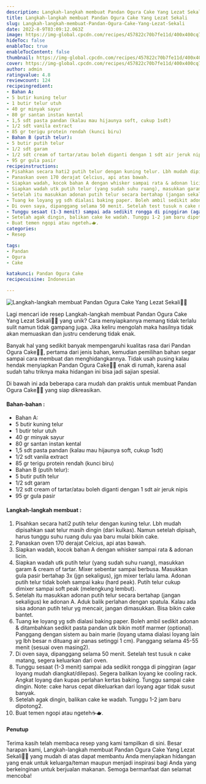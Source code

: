 ```yaml
---
description: Langkah-langkah membuat Pandan Ogura Cake Yang Lezat Sekali"
title: Langkah-langkah membuat Pandan Ogura Cake Yang Lezat Sekali
slug: Langkah-langkah-membuat-Pandan-Ogura-Cake-Yang-Lezat-Sekali
date: 2022-8-9T03:09:12.063Z
image: https://img-global.cpcdn.com/recipes/457822c70b7fe11d/400x400cq70/photo.jpg
hideToc: false
enableToc: true
enableTocContent: false
thumbnail: https://img-global.cpcdn.com/recipes/457822c70b7fe11d/400x400cq70/photo.jpg
cover: https://img-global.cpcdn.com/recipes/457822c70b7fe11d/400x400cq70/photo.jpg
author: admin
ratingvalue: 4.8
reviewcount: 124
recipeingredient:
- Bahan A:
- 5 butir kuning telur
- 1 butir telur utuh
- 40 gr minyak sayur
- 80 gr santan instan kental
- 1,5 sdt pasta pandan (kalau mau hijaunya soft, cukup 1sdt)
- 1/2 sdt vanila extract
- 85 gr terigu protein rendah (kunci biru)
- Bahan B (putih telur):
- 5 butir putih telur
- 1/2 sdt garam
- 1/2 sdt cream of tartar/atau boleh diganti dengan 1 sdt air jeruk nipis
- 95 gr gula pasir
recipeinstructions:
- Pisahkan secara hati2 putih telur dengan kuning telur. Lbh mudah dipisahkan saat telur masih dingin (dari kulkas). Namun setelah dipisah, harus tunggu suhu ruang dulu yaa baru mulai bikin cake.
- Panaskan oven 170 derajat Celcius, api atas bawah.
- Siapkan wadah, kocok bahan A dengan whisker sampai rata & adonan licin.
- Siapkan wadah utk putih telur (yang sudah suhu ruang), masukkan garam & cream of tartar. Mixer sebentar sampai berbusa. Masukkan gula pasir bertahap 3x (jgn sekaligus), jgn mixer terlalu lama. Adonan putih telur tidak boleh sampai kaku (hard peak). Putih telur cukup dimixer sampai soft peak (melengkung lembut).
- Setelah itu masukkan adonan putih telur secara bertahap (jangan sekaligus) ke adonan A. Aduk balik perlahan dengan spatula. Kalau ada sisa adonan putih telur yg mencair, jangan dimasukkan. Bisa bikin cake bantet.
- Tuang ke loyang yg sdh dialasi baking paper. Boleh ambil sedikit adonan & ditambahkan sedikit pasta pandan utk bikin motif marmer (optional). Panggang dengan sistem au bain marie (loyang utama dialasi loyang lain yg lbh besar n dituang air panas setinggi 1 cm). Panggang selama 45-55 menit (sesuai oven masing2).
- Di oven saya, dipanggang selama 50 menit. Setelah test tusuk n cake matang, segera keluarkan dari oven.
- Tunggu sesaat (1-3 menit) sampai ada sedikit rongga di pinggiran (agar loyang mudah diangkat/dilepas). Segera balikan loyang ke cooling rack. Angkat loyang dan kupas perlahan kertas baking. Tunggu sampai cake dingin. Note: cake harus cepat dikeluarkan dari loyang agar tidak susut banyak.
- Setelah agak dingin, balikan cake ke wadah. Tunggu 1-2 jam baru dipotong2.
- Buat temen ngopi atau ngeteh☕️🫖.
categories:
- Resep

tags:
- Pandan
- Ogura
- Cake

katakunci: Pandan Ogura Cake
recipecuisine: Indonesian

---
```


![Langkah-langkah membuat Pandan Ogura Cake Yang Lezat Sekali👩‍🍳](https://img-global.cpcdn.com/recipes/457822c70b7fe11d/400x400cq70/photo.jpg)

Lagi mencari ide resep Langkah-langkah membuat Pandan Ogura Cake Yang Lezat Sekali👩‍🍳 yang unik? Cara menyiapkannya memang tidak terlalu sulit namun tidak gampang juga. Jika keliru mengolah maka hasilnya tidak akan memuaskan dan justru cenderung tidak enak.

Banyak hal yang sedikit banyak mempengaruhi kualitas rasa dari Pandan Ogura Cake👩‍🍳, pertama dari jenis bahan, kemudian pemilihan bahan segar sampai cara membuat dan menghidangkannya. Tidak usah pusing kalau hendak menyiapkan Pandan Ogura Cake👩‍🍳 enak di rumah, karena asal sudah tahu triknya maka hidangan ini bisa jadi sajian spesial.

Di bawah ini ada beberapa cara mudah dan praktis untuk membuat Pandan Ogura Cake👩‍🍳 yang siap dikreasikan.

<!--inarticleads1-->

#### Bahan-bahan :

- Bahan A:
- 5 butir kuning telur
- 1 butir telur utuh
- 40 gr minyak sayur
- 80 gr santan instan kental
- 1,5 sdt pasta pandan (kalau mau hijaunya soft, cukup 1sdt)
- 1/2 sdt vanila extract
- 85 gr terigu protein rendah (kunci biru)
- Bahan B (putih telur):
- 5 butir putih telur
- 1/2 sdt garam
- 1/2 sdt cream of tartar/atau boleh diganti dengan 1 sdt air jeruk nipis
- 95 gr gula pasir

<!--inarticleads2-->

#### Langkah-langkah membuat :

1. Pisahkan secara hati2 putih telur dengan kuning telur. Lbh mudah dipisahkan saat telur masih dingin (dari kulkas). Namun setelah dipisah, harus tunggu suhu ruang dulu yaa baru mulai bikin cake.
1. Panaskan oven 170 derajat Celcius, api atas bawah.
1. Siapkan wadah, kocok bahan A dengan whisker sampai rata & adonan licin.
1. Siapkan wadah utk putih telur (yang sudah suhu ruang), masukkan garam & cream of tartar. Mixer sebentar sampai berbusa. Masukkan gula pasir bertahap 3x (jgn sekaligus), jgn mixer terlalu lama. Adonan putih telur tidak boleh sampai kaku (hard peak). Putih telur cukup dimixer sampai soft peak (melengkung lembut).
1. Setelah itu masukkan adonan putih telur secara bertahap (jangan sekaligus) ke adonan A. Aduk balik perlahan dengan spatula. Kalau ada sisa adonan putih telur yg mencair, jangan dimasukkan. Bisa bikin cake bantet.
1. Tuang ke loyang yg sdh dialasi baking paper. Boleh ambil sedikit adonan & ditambahkan sedikit pasta pandan utk bikin motif marmer (optional). Panggang dengan sistem au bain marie (loyang utama dialasi loyang lain yg lbh besar n dituang air panas setinggi 1 cm). Panggang selama 45-55 menit (sesuai oven masing2).
1. Di oven saya, dipanggang selama 50 menit. Setelah test tusuk n cake matang, segera keluarkan dari oven.
1. Tunggu sesaat (1-3 menit) sampai ada sedikit rongga di pinggiran (agar loyang mudah diangkat/dilepas). Segera balikan loyang ke cooling rack. Angkat loyang dan kupas perlahan kertas baking. Tunggu sampai cake dingin. Note: cake harus cepat dikeluarkan dari loyang agar tidak susut banyak.
1. Setelah agak dingin, balikan cake ke wadah. Tunggu 1-2 jam baru dipotong2.
1. Buat temen ngopi atau ngeteh☕️🫖.

#### Penutup

Terima kasih telah membaca resep yang kami tampilkan di sini. Besar harapan kami, Langkah-langkah membuat Pandan Ogura Cake Yang Lezat Sekali👩‍🍳 yang mudah di atas dapat membantu Anda menyiapkan hidangan yang enak untuk keluarga/teman maupun menjadi inspirasi bagi Anda yang berkeinginan untuk berjualan makanan. Semoga bermanfaat dan selamat mencoba!